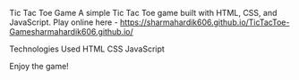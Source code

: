 Tic Tac Toe Game 
A simple Tic Tac Toe game built with HTML, CSS, and JavaScript. 
Play online here -
https://sharmahardik606.github.io/TicTacToe-Gamesharmahardik606.github.io/

Technologies Used
HTML
CSS
JavaScript

Enjoy the game!

